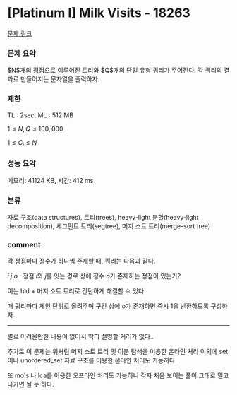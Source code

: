 # [Platinum I] Milk Visits - 18263

[문제 링크](https://www.acmicpc.net/problem/18263)

### 문제 요약

<p> $N$개의 정점으로 이루어진 트리와 $Q$개의 단일 유형 쿼리가 주어진다. 각 쿼리의 결과로 만들어지는 문자열을 출력하자. </p>

### 제한

TL : 2sec, ML : 512 MB

$1 ≤ N, Q ≤ 100,000$

$1 ≤ C_i ≤ N$

### 성능 요약

메모리: 41124 KB, 시간: 412 ms

### 분류

자료 구조(data structures), 트리(trees), heavy-light 분할(heavy-light decomposition), 세그먼트 트리(segtree), 머지 소트 트리(merge-sort tree)

### comment

각 정점마다 정수가 하나씩 존재할 때, 쿼리는 다음과 같다.

$i$ $j$ $o$ : 정점 $i$와 $j$를 잇는 경로 상에 정수 $o$가 존재하는 정점이 있는가?

이는 hld + 머지 소트 트리로 간단하게 해결할 수 있다.

매 쿼리마다 체인 단위로 올려주며 구간 상에 $o$가 존재하면 즉시 $1$을 반환하도록 구성하자.

---------------------------------------------------------------------------------------------------------------------------------------------------------------------

별로 어려울만한 내용이 없어서 딱히 설명할 거리가 없다..

추가로 이 문제는 위처럼 머지 소트 트리 및 이분 탐색을 이용한 온라인 처리 이외에 set이나 unordered_set 자료 구조를 이용한 온라인 처리도 가능하다.

또 mo's 나 lca를 이용한 오프라인 처리도 가능하니 각자 처음 보이는 풀이 그대로 밀고 나가면 될 듯 하다.
